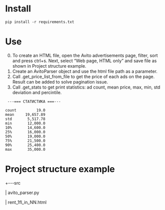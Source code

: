# Install
```
pip install -r requirements.txt
```
# Use
0. To create an HTML file, open the Avito advertisements page, filter, sort and press ctrl+s. Next, select “Web page, HTML only” and save file as shown in Project structure example.
1. Create an AvitoParser object and use the html file path as a parameter.
2. Call .get_price_list_from_file to get the price of each ads on the page. Result can be added to solve pagination issue.
3. Call .get_stats to get print statistics: ad count, mean price, max, min, std deviation and percintile.
```
 ---=== СТАТИСТИКА ===--- 

count         19.0
mean     19,657.89
std       5,517.78
min       12,000.0
10%       14,600.0
25%       16,000.0
50%       19,000.0
75%       21,500.0
90%       25,400.0
max       35,000.0
```

# Project structure example

+---src

|   avito_parser.py

|   rent_1fl_in_NN.html

